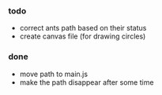 ### todo

* correct ants path based on their status
* create canvas file (for drawing circles)

### done

* move path to main.js
* make the path disappear after some time
